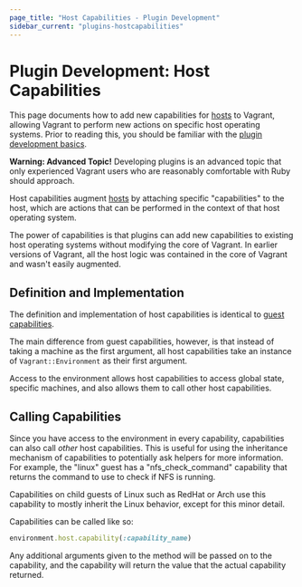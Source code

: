 ```yaml
---
page_title: "Host Capabilities - Plugin Development"
sidebar_current: "plugins-hostcapabilities"
---
```


# Plugin Development: Host Capabilities

This page documents how to add new capabilities for [hosts](/v2/plugins/hosts.html)
to Vagrant, allowing Vagrant to perform new actions on specific host
operating systems.
Prior to reading this, you should be familiar
with the [plugin development basics](/v2/plugins/development-basics.html).

<div class="alert alert-warn">
	<p>
		<strong>Warning: Advanced Topic!</strong> Developing plugins is an
		advanced topic that only experienced Vagrant users who are reasonably
		comfortable with Ruby should approach.
	</p>
</div>

Host capabilities augment [hosts](/v2/plugins/hosts.html) by attaching
specific "capabilities" to the host, which are actions that can be performed
in the context of that host operating system.

The power of capabilities is that plugins can add new capabilities to
existing host operating systems without modifying the core of Vagrant.
In earlier versions of Vagrant, all the host logic was contained in the
core of Vagrant and wasn't easily augmented.

## Definition and Implementation

The definition and implementation of host capabilities is identical
to [guest capabilities](/v2/plugins/guest-capabilities.html).

The main difference from guest capabilities, however, is that instead of
taking a machine as the first argument, all host capabilities take an
instance of `Vagrant::Environment` as their first argument.

Access to the environment allows host capabilities to access global state,
specific machines, and also allows them to call other host capabilities.

## Calling Capabilities

Since you have access to the environment in every capability, capabilities can
also call _other_ host capabilities. This is useful for using the inheritance
mechanism of capabilities to potentially ask helpers for more information.
For example, the "linux" guest has a "nfs\_check\_command" capability that
returns the command to use to check if NFS is running.

Capabilities on child guests of Linux such as RedHat or Arch use this
capability to mostly inherit the Linux behavior, except for this minor
detail.

Capabilities can be called like so:

```ruby
environment.host.capability(:capability_name)
```

Any additional arguments given to the method will be passed on to the
capability, and the capability will return the value that the actual
capability returned.
